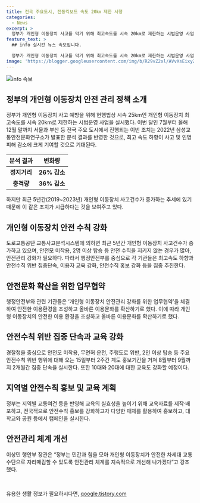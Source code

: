 ```yaml
---
title: 전국 주요도시, 전동킥보드 속도 20㎞ 제한 시행
categories:
  - News
excerpt: >
  정부가 개인형 이동장치 사고를 막기 위해 최고속도를 시속 20km로 제한하는 시범운영 사업을 전국 주요 도시에서 실시한다. 2022년 연구 결과를 반영하여 사고 및 인명피해 감소가 기대된다. 최근 5년간 사고건수는 급증하고 있는데, 이는 안전수칙 미준수 때문이다. 정부는 하향 효과를 검증하고, 안전수칙 위반에 대한 단속과 교육을 강화한다. 특히 10대와 20대에 대한 안전교육을 중점으로 행한다. 더불어 이에 대한 안전수칙 홍보와 캠페인도 진행하고, 안전관리 체계를 개선해 나갈 계획이다.
feature_text: >
  ## info 실시간 뉴스 속보입니다.

  정부가 개인형 이동장치 사고를 막기 위해 최고속도를 시속 20km로 제한하는 시범운영 사업을 전국 주요 도시에서 실시한다. 2022년 연구 결과를 반영하여 사고 및 인명피해 감소가 기대된다. 최근 5년간 사고건수는 급증하고 있는데, 이는 안전수칙 미준수 때문이다. 정부는 하향 효과를 검증하고, 안전수칙 위반에 대한 단속과 교육을 강화한다. 특히 10대와 20대에 대한 안전교육을 중점으로 행한다. 더불어 이에 대한 안전수칙 홍보와 캠페인도 진행하고, 안전관리 체계를 개선해 나갈 계획이다.
image: 'https://blogger.googleusercontent.com/img/b/R29vZ2xl/AVvXsEixyZcFfHzMRdzZMjFBmAUKJYCLCGyLL1o632UiGVXcaFdKo_bkvkuCioo0uUKlGfBVcT3P84aROyZIXSBEx3Aw5nCQ3pTgDom1WDC4m8eifvWiAmWEEVb4x6G_l8C0QH225ldMjyaFvpxGEBGNO37VmDTDMHGhJPq73UglMfDca1-0aw/s1600/blogspot.png'
---
```


<p><img src="https://blogger.googleusercontent.com/img/b/R29vZ2xl/AVvXsEixyZcFfHzMRdzZMjFBmAUKJYCLCGyLL1o632UiGVXcaFdKo_bkvkuCioo0uUKlGfBVcT3P84aROyZIXSBEx3Aw5nCQ3pTgDom1WDC4m8eifvWiAmWEEVb4x6G_l8C0QH225ldMjyaFvpxGEBGNO37VmDTDMHGhJPq73UglMfDca1-0aw/s1600/blogspot.png" alt="info 속보" /></p>

<h2 data-ke-size="size26">정부의 개인형 이동장치 안전 관리 정책 소개</h2>

<p data-ke-size="size16">정부가 개인형 이동장치 사고 예방을 위해 현행법상 시속 25km인 개인형 이동장치 최고속도를 시속 20km로 제한하는 시범운영 사업을 실시했다. 이번 달인 7월부터 올해 12월 말까지 서울과 부산 등 전국 주요 도시에서 진행되는 이번 조치는 2022년 삼성교통안전문화연구소가 발표한 분석 결과를 반영한 것으로, 최고 속도 하향이 사고 및 인명피해 감소에 크게 기여할 것으로 기대된다.</p>

<table>
    <thead>
        <tr>
            <th style="text-align: center;">분석 결과</th>
            <th style="text-align: center;">변화량</th>
        </tr>
    </thead>
    <tbody>
        <tr>
            <td style="text-align: center;"><b>정지거리</b></td>
            <td style="text-align: center;"><b>26% 감소</b></td>
        </tr>
        <tr>
            <td style="text-align: center;"><b>충격량</b></td>
            <td style="text-align: center;"><b>36% 감소</b></td>
        </tr>
    </tbody>
</table>

<p data-ke-size="size16">하지만 최근 5년간(2019~2023년) 개인형 이동장치 사고건수가 증가하는 추세에 있기 때문에 이 같은 조치가 시급하다는 것을 보여주고 있다.</p>

<h2 data-ke-size="size26">개인형 이동장치 안전 수칙 강화</h2>

<p data-ke-size="size16">도로교통공단 교통사고분석시스템에 의하면 최근 5년간 개인형 이동장치 사고건수가 증가하고 있으며, 안전모 미착용, 2명 이상 탑승 등 안전 수칙을 지키지 않는 경우가 많아, 안전관리 강화가 필요하다. 따라서 행정안전부를 중심으로 각 기관들은 최고속도 하향과 안전수칙 위반 집중단속, 이용자 교육 강화, 안전수칙 홍보 강화 등을 집중 추진한다.</p>

<h2 data-ke-size="size26">안전문화 확산을 위한 업무협약</h2>

<p data-ke-size="size16">행정안전부와 관련 기관들은 ‘개인형 이동장치 안전관리 강화를 위한 업무협약’을 체결하여 안전한 이용환경을 조성하고 올바른 이용문화를 확산하기로 했다. 이에 따라 개인형 이동장치의 안전한 이용 환경을 조성하고 올바른 이용문화를 확산하기로 했다.</p>

<h2 data-ke-size="size26">안전수칙 위반 집중 단속과 교육 강화</h2>

<p data-ke-size="size16">경찰청을 중심으로 안전모 미착용, 무면허 운전, 주행도로 위반, 2인 이상 탑승 등 주요 안전수칙 위반 행위에 대해 오는 15일부터 2주간 계도 홍보기간을 거쳐 8월부터 9월까지 2개월간 집중 단속을 실시한다. 또한 10대와 20대에 대한 교육도 강화할 예정이다.</p>

<h2 data-ke-size="size26">지역별 안전수칙 홍보 및 교육 계획</h2>

<p data-ke-size="size16">정부는 지역별 교통여건 등을 반영해 교육의 실효성을 높이기 위해 교육자료를 제작·배포하고, 전국적으로 안전수칙 홍보를 강화하고자 다양한 매체를 활용하여 홍보하고, 대학교와 공원 등에서 캠페인을 실시한다.</p>

<h2 data-ke-size="size26">안전관리 체계 개선</h2>

<p data-ke-size="size16">이상민 행안부 장관은 “정부는 민간과 힘을 모아 개인형 이동장치가 안전한 차세대 교통수단으로 자리매김할 수 있도록 안전관리 체계를 지속적으로 개선해 나가겠다”고 강조했다.</p>

<p data-ke-size="size16">&#8203;</p>
유용한 생활 정보가 필요하시다면, <a href="https://qoogle.tistory.com" rel="dofollow">qoogle.tistory.com</a>


